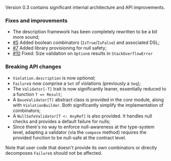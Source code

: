 Version 0.3 contains significant internal architecture and API improvements.

### Fixes and improvements

* The description framework has been completely rewritten to be a bit more sound;
* [#5](https://github.com/wix/accord/issues/5) Added boolean combinators (`IsTrue`/`IsFalse`) and associated DSL;
* [#7](https://github.com/wix/accord/issues/7) Added library provisioning for null safety;
* [#10](https://github.com/wix/accord/issues/10) Fixed: Size validation on `Option`s results in `StackOverflowError`

### Breaking API changes

* `Violation.description` is now *optional*; 
* `Failure`s now comprise a `Set` of violations (previously a `Seq`);
* The `Validator[-T]` trait is now significantly leaner, essentially reduced to a function `T => Result`;
* A `BaseValidator[T]` abstract class is provided in the _core_ module, along with `ViolationBuilder`. Both significantly simplify the implementation of combinators;
* A `NullSafeValidator[T <: AnyRef]` is also provided. It handles null checks and provides a default failure for nulls;
* Since there's no way to enforce null-awareness at the type-system level, adapting a validator (via the `compose` method) requires the provided function to be null-safe at the contract level.

Note that user code that doesn't provide its own combinators or directly decomposes `Failure`s should not be affected.
